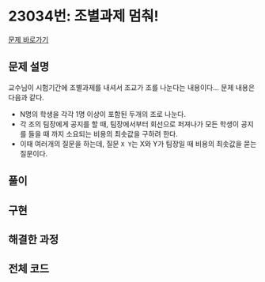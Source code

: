 # 23034번: 조별과제 멈춰!

[문제 바로가기](https://www.acmicpc.net/problem/23034)

## 문제 설명

교수님이 시험기간에 조별과제를 내셔서 조교가 조를 나눈다는 내용이다... 문제 내용은 다음과 같다.

-   N명의 학생을 각각 1명 이상이 포함된 두개의 조로 나눈다.
-   각 조의 팀장에게 공지를 할 때, 팀장에서부터 회선으로 퍼져나가 모든 학생이 공지를 들을 때 까지 소요되는 비용의 최솟값을 구하려 한다.
-   이때 여러개의 질문을 하는데, 질문 `X Y`는 X와 Y가 팀장일 때 비용의 최솟값을 묻는 질문이다.

## 풀이

## 구현

## 해결한 과정

## 전체 코드
